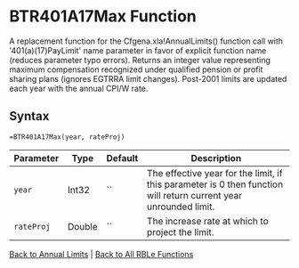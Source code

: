 # BTR401A17Max Function

A replacement function for the Cfgena.xla!AnnualLimits() function call with '401(a)(17)PayLimit' name parameter in favor of explicit function name (reduces parameter typo errors).  Returns an integer value representing maximum compensation recognized under qualified pension or profit sharing plans (ignores EGTRRA limit changes). Post-2001 limits are updated each year with the annual CPI/W rate.

## Syntax

```excel
=BTR401A17Max(year, rateProj)
```

Parameter | Type | Default | Description
---|---|---|---
`year` | Int32 | `` | The effective year for the limit, if this parameter is 0 then function will return current year unrounded limit.
`rateProj` | Double | `` | The increase rate at which to project the limit.

[Back to Annual Limits](RBLeAnnualLimits.md) | [Back to All RBLe Functions](RBLe.md#function-documentation)